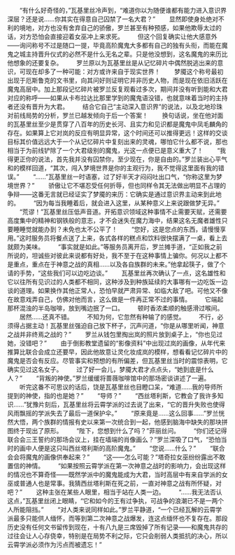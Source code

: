 　　“有什么好奇怪的，”瓦基里丝冷声到，“难道你以为随便谁都有能力进入意识界深层？还是说……你其实在得意自己囚禁了一名大君？”
　　显然即使身处绝对不利的境地，对方也没有舍弃自己的骄傲，罗兰甚至有种预感，如果他欺辱太过的话，对方恐怕会直接迎着女巫冲上来求死。
　　但这个回复确实让他大感意外——询问称号不过是随口一提，毕竟高阶魔鬼大多都有自己的独有头衔，而能在魔鬼之城主持晋升仪式的必然不是什么无名之辈。只是他没想到，这名魔鬼的来历比他想象的还要复杂。
　　罗兰原以为瓦基里丝是从记忆碎片中偶然脱逃出来的意识，可现在却多了一种可能：对方或许来自于现实世界！
　　梦魇这个称号最初出现于厄斯鲁克的文书里，向其问好则证明它并非历史人物，而是现在依旧活跃在魔鬼高层中。加上那段记忆碎片被罗兰反复观看过多次，期间并没有听到能和大君对应的称呼——如果从卡布拉达比那里学到的魔鬼语没错，也就意味着当时的主持者还没有晋升为大君。
　　结合它自己“主动深入意识界”的说法，以及北地珍珠对前线局势的分析，罗兰已越发倾向于后一个答案！
　　换句话说，坐在他对面的瓦基里丝至少是贯穿了八百年的历史长河、且实力和见识都是魔鬼中凤毛麟角的存在。如果算上它对岚的反应有明显异常，这个时间还可以推得更远！这样的交谈目标其价值远远大于一个从记忆碎片中复刻出来的灵魂，哪怕它什么都不说，那也相当于为前线铲除了一个大君级别的魔鬼，光这一点便已是意义重大了！
　　“我得更正你的说法，首先我并没有囚禁你，至少现在，你是自由的。”罗兰装出心平气和的模样回道，“其次，闯入梦境世界是你的主观行为，我不觉得这里面有我的错误。”
　　“……”瓦基里丝一时语塞，过了好半天才闷闷吐出口气，“你称这里为梦境世界？”
　　骄傲让它不堪忍受任何折辱，但也同样令其无法做出明显不占理的争辩——这番无言就已经证实了梦魇的来历：它确实是通过意识界主动来到此地的。
　　“因为每当我睡着后，就会进入这里，从某种意义上来说跟做梦无异。”
　　“荒谬！”瓦基里丝压低声音道。开拓意识领域这种事情不止需要天赋，还需要高度集中的精神和钢铁般的意志，才不会迷失在魔力海中，结果这名无魔者雄性只要睡睡觉就能办到？未免也太不公平了！
　　“您好，这是您点的东西，请慢慢享用。”这时服务员将餐点送了上来，各式各样的糕点和饮料很快摆满了一桌，看上去就颇为美味。
　　“事实就是如此。”等服务员离开后，罗兰摊手道，“正如我之前所说的，坦诚些对彼此来说都有好处，我不至于在这种事情上骗你。何况以上都不是重点，重点在于神意之战的真相……以及各自族群的未来。”他拿起筷子，做了个请的手势，“这些我们可以边吃边谈。”
　　瓦基里丝再次确认了一点，这名雄性和它以往所有见识过的人类都不相同，这种涉及到种族延续的大事哪有一边吃饭一边谈的道理。如果换作其他正常人，恐怕早就严肃异常、如临大敌了吧。可他又不像在故意戏弄自己，仿佛对他而言，这么做是一件再正常不过的事情。
　　它端起那杯混浊的半岛咖啡，放到嘴边抿了一口。
　　顿时香浓柔顺的触感滑过喉间。
　　居然……还真不错。
　　不知为何，它忽然有种输了的感觉。
　　不行，必须得占据主动！瓦基里丝强迫自己放下杯子，沉声问道，“你是从哪里听闻，神意之战并非终焉之战的？”
　　罗兰从钱包里掏出岚的照片放到桌子上，“你也见过她，没错吧？”
　　由于倒影教堂遗留的“影像资料”中出现过岚的画像，从年代来推算比联合会成立还要早，因此他故意让灵化妆成岚的模样，想看看记忆碎片中的魔鬼是否会有反应。尽管事实和预想的有所偏差，但瓦基里丝当时的震惊表明，它确实见过这名女子。
　　过了好一会儿，梦魇大君才点点头，“她到底是什么人？”
　　“背叛的神使。”罗兰缓缓将蔷薇咖啡馆中的那场密谈讲述了一遍。
　　听完这番不可思议的话后，饶是瓦基里丝也目瞪口呆，“难道……我的导师所提到的神使，指的也是她？”
　　“导师？”
　　“西丝塔利斯，它教会了我许多知识……”犹豫片刻后，瓦基里丝将云霄学派的过去说了出来，“它的晋升失败也使得风雨飘摇的学派失去了最后一道保护伞。”
　　“原来竟是……这么回事……”罗兰恍然大悟，两个族群的情报有史以来第一次统合到一起，他感到脑海中缺失的那块拼图终于现出了原形。
　　“陛下，您想到什么了吗？”菲丽丝问。
　　“你们还记得联合会三王誓约的那场会议上，挂在墙端的肖像画么？”罗兰深吸了口气，“恐怕当时的画中人便是这只叫西丝塔利斯的高阶魔鬼。”
　　“您说……什么？”
　　“联合会会将魔鬼的画像供奉起来？”
　　“这——怎么可能？”塔奇拉女巫纷纷露出不敢置信的神情。
　　“如果按照云霄学派在第一次神意之战时的影响力，会出现这样的情况也不算奇怪——既然学派中的魔鬼能成为大君，当时高层中有来自学派的女巫或普通人也是常事。我猜西丝塔利斯在死之前，一直对神意之战有所怀疑，对吧？”
　　这种主张在某些人眼里，相当于站在人类一边。
　　“……我无法否认这点，”瓦基里丝闭上眼睛，“它和如今的王有过争执，可战争的浪潮已不是一两个人所能阻挡。”
　　“对人类来说同样如此。”罗兰平静道，“一个已经瓦解的云霄学派最多只能供人缅怀，而等到第二次神意之战爆发，连这点缅怀也不复存在。那段历史没有任何文书留传到现在，十有八九是三席毁掉了所有记录——和魔鬼共存的过往会让人心存侥幸，特别是在局势不利之际，它只会削弱人类抵抗的决心，所以云霄学派必须作为污点而被遗忘！”